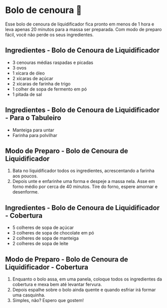 # Bolo de cenoura :cake:



Esse bolo de cenoura de liquidificador fica pronto em menos de 1 hora e leva apenas 20 minutos para a massa ser preparada. Com modo de preparo fácil, você não perde os seus ingredientes.



## Ingredientes - Bolo de Cenoura de Liquidificador



- 3 cenouras médias raspadas e picadas
- 3 ovos
- 1 xícara de óleo
- 2 xícaras de açúcar
- 2 xícaras de farinha de trigo
- 1 colher de sopa de fermento em pó
- 1 pitada de sal



## Ingredientes - Bolo de Cenoura de Liquidificador - Para o Tabuleiro



- Manteiga para untar
- Farinha para polvilhar



## Modo de Preparo - Bolo de Cenoura de Liquidificador





1. Bata no liquidificador todos os ingredientes, acrescentando a farinha aos poucos.
2. Depois unte e enfarinhe uma forma e despeje a massa nela. Asse em forno médio por cerca de 40 minutos. Tire do forno, espere amornar e desenforme.





## Ingredientes - Bolo de Cenoura de Liquidificador - Cobertura



- 5 colheres de sopa de açúcar
- 3 colheres de sopa de chocolate em pó
- 2 colheres de sopa de manteiga
- 2 colheres de sopa de leite



## Modo de Preparo - Bolo de Cenoura de Liquidificador - Cobertura





1. Enquanto o bolo assa, em uma panela, coloque todos os ingredientes da cobertura e mexa bem até levantar fervura.
2. Depois espalhe sobre o bolo ainda quente e quando esfriar irá formar uma casquinha.
3. Simples, não? Espero que gostem!